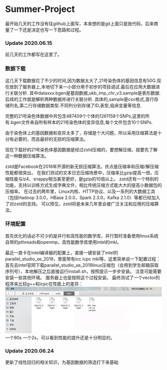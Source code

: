 # Summer-Project
最开始几天的工作没有往github上面写，本来想的是git上面只是放代码，后来商量了一下还是决定也写一下思路和过程。
### Update 2020.06.15
前几天的工作都写在这里了。
### 数据下载
这几天下载数据花了不少的时间,因为数据太大了,21号染色体的基因信息有50G.现在放到了服务器上,本地切下来一小部分用于初步的项目调试.最后在应用大数据进行关联分析.
其中dataxxx.bgen是基因数据,ukb_imp_chr_v3.sample是表形数据.后续的工作就是解析两种数据并进行关联分析.
具体的,sample是csv格式,首行存储列名,第二行存储数据类型.不同列分别存储了ID,表型,临床变量等信息.

完整的21号染色体数据中共包含487409个个体的1261158个SNPs,这里的所有.bgen文件来自所有样本的21号染色体的变异信息,每个文件包含10个SNPs.

由于染色体上的基因数据和变异太多了，存储是个大问题，所以采用压缩算法是十分有必要的，而且最好的无损的压缩算法。

现在下载好的21号染色体基因数据是经过zstd压缩的，要想解压缩，就要先了解这一种数据压缩算法。

zstd是Facebook在2016年开源的新无损压缩算法，优点是压缩率和压缩/解压缩性能都很突出。
在我们测试的文本日志压缩场景中，压缩率比gzip提高一倍，压缩性能与lz4、snappy相当甚至更好，是gzip的10倍以上。
zstd还有一个特别的功能，支持以训练方式生成字典文件，相比传统压缩方式能大大的提高小数据包的压缩率。
在过去的两年里，Linux内核、HTTP协议、以及一系列的大数据工具（包括Hadoop 3.0.0，HBase 2.0.0，Spark 2.3.0，Kafka 2.1.0）等都已经加入了对zstd的支持。
可以预见，zstd将是未来几年里会被广泛关注和应用的压缩算法。

### 环境配置
首先优化的话必不可少的是并行和高性能的数学库，并行暂时准备使用linux系统自带的pthreads和openmp，高性能数学库使用intel的mkl。

最近一直卡在intel编译器的配置上，直接一键安装了intel的parallel_studio_xe_2019，里面带有icc icpc mkl等，这里简单说一下配置过程：
首先去intel官网下载parallel_studio_xe_2019linux压缩包（会用到学生邮箱获取序列号），本地解压之后直接运行install.sh，按照提示一步步安装。
注意可能需要安装一些其他环境。
服务器上也是按照这个过程安装。
最终测试了一个vector的程序来比较g++和icpc在性能上的差异：
  ![icpcTest](https://github.com/PunChen/Summer-Project/blob/master/imgs/2020-06-12%2010-11-26%20%E7%9A%84%E5%B1%8F%E5%B9%95%E6%88%AA%E5%9B%BE.png)
一个90s 一个2s，可以看到性能的提升还是十分明显的。

### Update 2020.06.24
更新了线性回归的相关知识，为基因数据的筛选打下来基础
